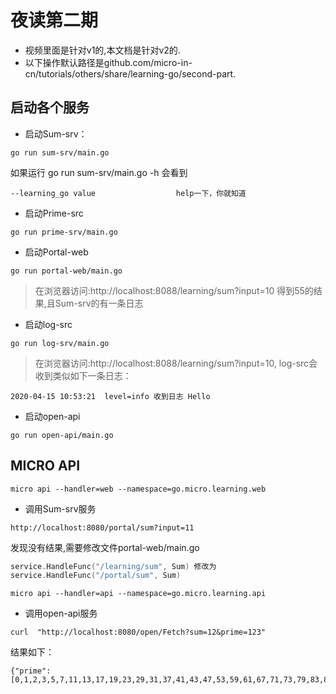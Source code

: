 # 夜读第二期

- 视频里面是针对v1的,本文档是针对v2的.
- 以下操作默认路径是github.com/micro-in-cn/tutorials/others/share/learning-go/second-part.

## 启动各个服务

- 启动Sum-srv：

```shell
go run sum-srv/main.go
```

如果运行 go run sum-srv/main.go -h 会看到

```info
--learning_go value                  help一下，你就知道
```

- 启动Prime-src

```shell
go run prime-srv/main.go  
```


- 启动Portal-web

```shell
go run portal-web/main.go
```

> 在浏览器访问:http://localhost:8088/learning/sum?input=10 得到55的结果,且Sum-srv的有一条日志

- 启动log-src

```shell
go run log-srv/main.go
```

> 在浏览器访问:http://localhost:8088/learning/sum?input=10, log-src会收到类似如下一条日志：

```log
2020-04-15 10:53:21  level=info 收到日志 Hello
```

- 启动open-api

```shell
go run open-api/main.go
```


## MICRO API

```shell
micro api --handler=web --namespace=go.micro.learning.web
```

- 调用Sum-srv服务

```shell
http://localhost:8080/portal/sum?input=11
```

发现没有结果,需要修改文件portal-web/main.go

```go
service.HandleFunc("/learning/sum", Sum) 修改为
service.HandleFunc("/portal/sum", Sum)
```


```shell
micro api --handler=api --namespace=go.micro.learning.api
```

- 调用open-api服务

```shell
curl  "http://localhost:8080/open/Fetch?sum=12&prime=123"
```

结果如下：

```shell
{"prime":[0,1,2,3,5,7,11,13,17,19,23,29,31,37,41,43,47,53,59,61,67,71,73,79,83,89,97,101,103,107,109,113],"sum":78}
```

